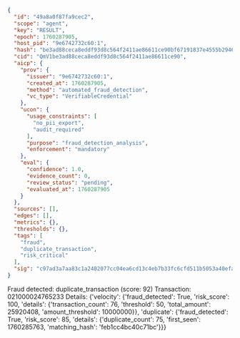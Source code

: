 ```json
{
  "id": "49a8a0f87fa9cec2",
  "scope": "agent",
  "key": "RESULT",
  "epoch": 1760287905,
  "host_pid": "9e6742732c60:1",
  "hash": "be3ad88ceca8eddf93d8c564f2411ae86611ce90bf67191837e4555b29461293",
  "cid": "QmV1be3ad88ceca8eddf93d8c564f2411ae86611ce90",
  "aicp": {
    "prov": {
      "issuer": "9e6742732c60:1",
      "created_at": 1760287905,
      "method": "automated_fraud_detection",
      "vc_type": "VerifiableCredential"
    },
    "ucon": {
      "usage_constraints": [
        "no_pii_export",
        "audit_required"
      ],
      "purpose": "fraud_detection_analysis",
      "enforcement": "mandatory"
    },
    "eval": {
      "confidence": 1.0,
      "evidence_count": 0,
      "review_status": "pending",
      "evaluated_at": 1760287905
    }
  },
  "sources": [],
  "edges": [],
  "metrics": {},
  "thresholds": {},
  "tags": [
    "fraud",
    "duplicate_transaction",
    "risk_critical"
  ],
  "sig": "c97ad3a7aa83c1a2402077cc04ea6cd13c4eb7b33fc6cfd511b5053a40efaa1f"
}
```

Fraud detected: duplicate_transaction (score: 92)
Transaction: 021000024765233
Details: {'velocity': {'fraud_detected': True, 'risk_score': 100, 'details': {'transaction_count': 76, 'threshold': 50, 'total_amount': 25920408, 'amount_threshold': 10000000}}, 'duplicate': {'fraud_detected': True, 'risk_score': 85, 'details': {'duplicate_count': 75, 'first_seen': 1760285763, 'matching_hash': 'feb1cc4bc40c71bc'}}}